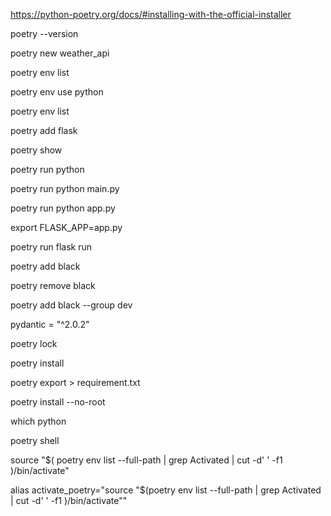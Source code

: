 https://python-poetry.org/docs/#installing-with-the-official-installer

poetry --version

poetry new weather_api

poetry env list

poetry env use python

poetry env list

poetry add flask

poetry show

poetry run python   

poetry run python main.py

poetry run python app.py

export FLASK_APP=app.py

poetry run flask run

poetry add black

poetry remove black

poetry add black --group dev

pydantic = "^2.0.2"

poetry lock

poetry install

poetry export > requirement.txt

poetry install --no-root

which python

poetry shell

source "$( poetry env list --full-path | grep Activated | cut -d' ' -f1 )/bin/activate"

alias activate_poetry="source \"\$(poetry env list --full-path | grep Activated | cut -d' ' -f1 )/bin/activate\""